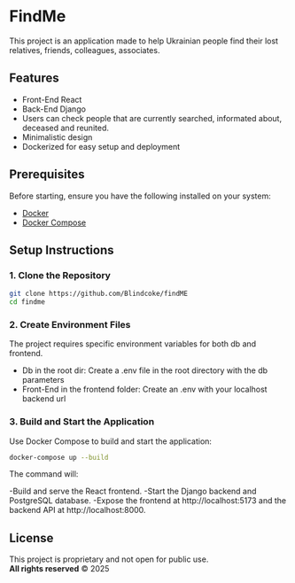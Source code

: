 # FindMe

This project is an application made to help Ukrainian people find their lost relatives, friends, colleagues, associates.

## Features

- Front-End React
- Back-End Django
- Users can check people that are currently searched, informated about, deceased and reunited.
- Minimalistic design
- Dockerized for easy setup and deployment

## Prerequisites

Before starting, ensure you have the following installed on your system:

- [Docker](https://www.docker.com/)
- [Docker Compose](https://docs.docker.com/compose/)

## Setup Instructions

### 1. Clone the Repository
```bash
git clone https://github.com/Blindcoke/findME
cd findme
```
### 2. Create Environment Files
The project requires specific environment variables for both db and frontend.

- Db in the root dir:
Create a .env file in the root directory with the db parameters
- Front-End in the frontend folder:
Create an .env with your localhost backend url

### 3. Build and Start the Application
Use Docker Compose to build and start the application:
```bash
docker-compose up --build
```
The command will:

-Build and serve the React frontend.
-Start the Django backend and PostgreSQL database.
-Expose the frontend at http://localhost:5173 and the backend API at http://localhost:8000.


## License

This project is proprietary and not open for public use.  
**All rights reserved** © 2025 

